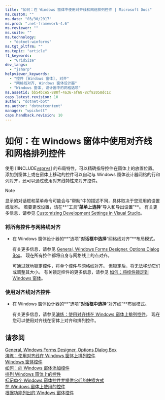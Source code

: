 ```yaml
---
title: "如何：在 Windows 窗体中使用对齐线和网格排列控件 | Microsoft Docs"
ms.custom: ""
ms.date: "03/30/2017"
ms.prod: ".net-framework-4.6"
ms.reviewer: ""
ms.suite: ""
ms.technology: 
  - "dotnet-winforms"
ms.tgt_pltfrm: ""
ms.topic: "article"
f1_keywords: 
  - "GridSize"
dev_langs: 
  - "jsharp"
helpviewer_keywords: 
  - "控件 [Windows 窗体], 对齐"
  - "网格线对齐, Windows 窗体设计器"
  - "Windows 窗体, 设计器中的网格选项"
ms.assetid: bb54bce5-880f-4a36-af68-8cf92058dc1c
caps.latest.revision: 10
author: "dotnet-bot"
ms.author: "dotnetcontent"
manager: "wpickett"
caps.handback.revision: 10
---
```

# 如何：在 Windows 窗体中使用对齐线和网格排列控件
使用 [!INCLUDE[vsprvs](../../../../includes/vsprvs-md.md)] 的布局特性，可以精确指导控件在窗体上的放置位置。  添加到窗体上或在窗体上移动的控件可以自动与 Windows 窗体设计器网格的行和列对齐，还可以通过使用对齐线特性来对齐控件。  
  
> [!NOTE]
>  显示的对话框和菜单命令可能会与“帮助”中的描述不同，具体取决于您现用的设置或版本。  若要更改设置，请在**“工具”**菜单上选择**“导入和导出设置”**。  有关更多信息，请参见 [Customizing Development Settings in Visual Studio](http://msdn.microsoft.com/zh-cn/22c4debb-4e31-47a8-8f19-16f328d7dcd3)。  
  
### 将所有控件与网格线对齐  
  
-   在 Windows 窗体设计器的**“选项”**对话框中选择**“网格线对齐”**布局模式。  
  
     有关更多信息，请参见 [General, Windows Forms Designer, Options Dialog Box](http://msdn.microsoft.com/zh-cn/8dd170af-72f0-4212-b04b-034ceee92834)。  现在所有控件都将自身与网格线上的点对齐。  
  
     可通过就地锁定控件，将单个控件与网格线对齐。  但锁定后，将无法移动它们或调整其大小。  有关锁定控件的更多信息，请参见 [如何：将控件锁定到 Windows 窗体](../../../../docs/framework/winforms/controls/how-to-lock-controls-to-windows-forms.md)。  
  
### 使用对齐线对齐控件  
  
-   在 Windows 窗体设计器的**“选项”**对话框中选择**“对齐线”**布局模式。  
  
     有关更多信息，请参见[演练：使用对齐线在 Windows 窗体上排列控件](../../../../docs/framework/winforms/controls/walkthrough-arranging-controls-on-windows-forms-using-snaplines.md)。  现在您可以使用对齐线在窗体上对齐和排列控件。  
  
## 请参阅  
 [General, Windows Forms Designer, Options Dialog Box](http://msdn.microsoft.com/zh-cn/8dd170af-72f0-4212-b04b-034ceee92834)   
 [演练：使用对齐线在 Windows 窗体上排列控件](../../../../docs/framework/winforms/controls/walkthrough-arranging-controls-on-windows-forms-using-snaplines.md)   
 [Windows 窗体控件](../../../../docs/framework/winforms/controls/index.md)   
 [如何：向 Windows 窗体添加控件](../../../../docs/framework/winforms/controls/how-to-add-controls-to-windows-forms.md)   
 [排列 Windows 窗体上的控件](../../../../docs/framework/winforms/controls/arranging-controls-on-windows-forms.md)   
 [标记单个 Windows 窗体控件并提供它们的快捷方式](../../../../docs/framework/winforms/controls/labeling-individual-windows-forms-controls-and-providing-shortcuts-to-them.md)   
 [在 Windows 窗体上使用的控件](../../../../docs/framework/winforms/controls/controls-to-use-on-windows-forms.md)   
 [根据功能列出的 Windows 窗体控件](../../../../docs/framework/winforms/controls/windows-forms-controls-by-function.md)